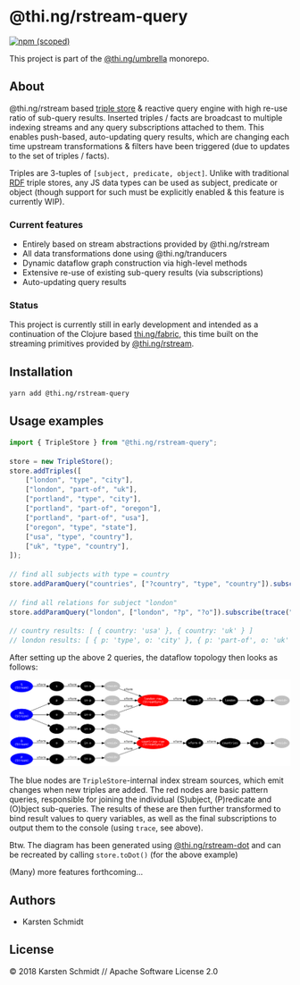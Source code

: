 # @thi.ng/rstream-query

[![npm (scoped)](https://img.shields.io/npm/v/@thi.ng/rstream-query.svg)](https://www.npmjs.com/package/@thi.ng/rstream-query)

This project is part of the
[@thi.ng/umbrella](https://github.com/thi-ng/umbrella/) monorepo.

## About

@thi.ng/rstream based [triple
store](https://en.wikipedia.org/wiki/Triplestore) & reactive query
engine with high re-use ratio of sub-query results. Inserted triples /
facts are broadcast to multiple indexing streams and any query
subscriptions attached to them. This enables push-based, auto-updating
query results, which are changing each time upstream transformations &
filters have been triggered (due to updates to the set of triples /
facts).

Triples are 3-tuples of `[subject, predicate, object]`. Unlike with
traditional
[RDF](https://en.wikipedia.org/wiki/Resource_Description_Framework)
triple stores, any JS data types can be used as subject, predicate or
object (though support for such must be explicitly enabled & this
feature is currently WIP).

### Current features

- Entirely based on stream abstractions provided by @thi.ng/rstream
- All data transformations done using @thi.ng/tranducers
- Dynamic dataflow graph construction via high-level methods
- Extensive re-use of existing sub-query results (via subscriptions)
- Auto-updating query results

### Status

This project is currently still in early development and intended as a
continuation of the Clojure based [thi.ng/fabric](http://thi.ng/fabric),
this time built on the streaming primitives provided by
[@thi.ng/rstream](https://github.com/thi-ng/umbrella/tree/master/packages/rstream).

## Installation

```
yarn add @thi.ng/rstream-query
```

## Usage examples

```typescript
import { TripleStore } from "@thi.ng/rstream-query";

store = new TripleStore();
store.addTriples([
    ["london", "type", "city"],
    ["london", "part-of", "uk"],
    ["portland", "type", "city"],
    ["portland", "part-of", "oregon"],
    ["portland", "part-of", "usa"],
    ["oregon", "type", "state"],
    ["usa", "type", "country"],
    ["uk", "type", "country"],
]);

// find all subjects with type = country
store.addParamQuery("countries", ["?country", "type", "country"]).subscribe(trace("country results:"));

// find all relations for subject "london"
store.addParamQuery("london", ["london", "?p", "?o"]).subscribe(trace("london results:"));

// country results: [ { country: 'usa' }, { country: 'uk' } ]
// london results: [ { p: 'type', o: 'city' }, { p: 'part-of', o: 'uk' } ]
```

After setting up the above 2 queries, the dataflow topology then looks as follows:

![graphviz output](../../assets/rs-query1.svg)

The blue nodes are `TripleStore`-internal index stream sources, which
emit changes when new triples are added. The red nodes are basic pattern
queries, responsible for joining the individual (S)ubject, (P)redicate
and (O)bject sub-queries. The results of these are then further
transformed to bind result values to query variables, as well as the
final subscriptions to output them to the console (using `trace`, see
above).

Btw. The diagram has been generated using
[@thi.ng/rstream-dot](https://github.com/thi-ng/umbrella/tree/master/packages/rstream)
and can be recreated by calling `store.toDot()` (for the above example)

(Many) more features forthcoming...

## Authors

- Karsten Schmidt

## License

&copy; 2018 Karsten Schmidt // Apache Software License 2.0
